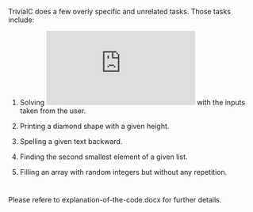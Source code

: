 TrivialC does a few overly specific and unrelated tasks. Those tasks include:

1) Solving ![equation](https://latex.codecogs.com/png.latex?%5Cinline%20%5Csum_%7Bi%3D1%7D%5E%7BN%7D%5Cfrac%7B%5Cprod_%7Bk%3D1%7D%5E%7BR%7D%5Cfrac%7B3k%5E3&plus;5%7D%7Bk%5E2%7D%7D%7B%5Csum_%7Bj%3D1%7D%5E%7BS%7D%5Cfrac%7B%5Csqrt%7B3j%5E3&plus;j&plus;2%7D%7D%7B2j%7D%7D) with the inputs taken from the user.

2) Printing a diamond shape with a given height.

3) Spelling a given text backward.

4) Finding the second smallest element of a given list.

5) Filling an array with random integers but without any repetition.
#
Please refere to explanation-of-the-code.docx for further details.


